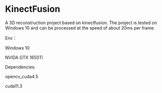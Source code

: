 # KinectFusion

A 3D reconstruction project based on kinectfusion. The project is tested on Windows 10 and can be processed at the speed of about 20ms per frame.

Env：

Windows 10

NVIDA GTX 1650Ti

Dependencies:

opencv_cuda4.5

cuda11.3
